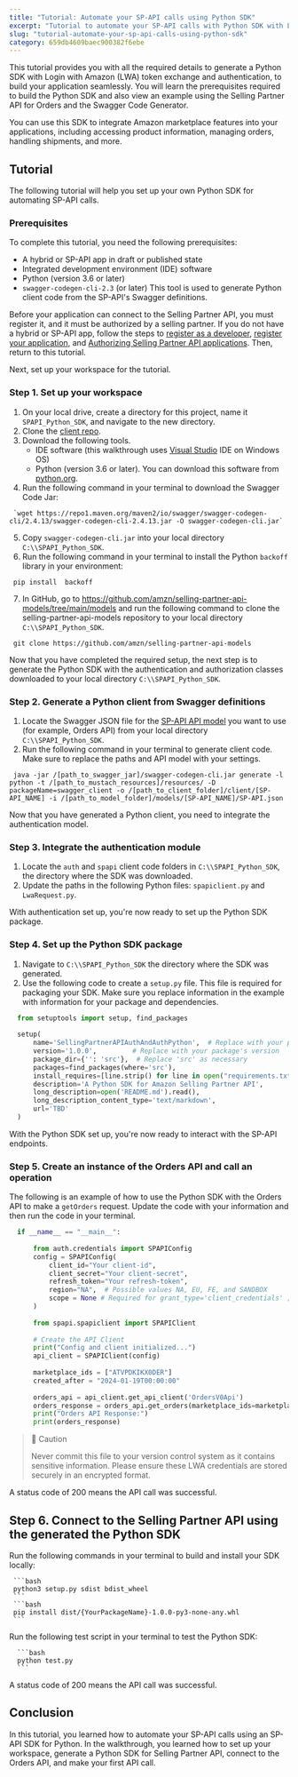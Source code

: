 ```yaml
---
title: "Tutorial: Automate your SP-API calls using Python SDK"
excerpt: "Tutorial to automate your SP-API calls with Python SDK with Login with Amazon (LWA) token exchange and authentication."
slug: "tutorial-automate-your-sp-api-calls-using-python-sdk"
category: 659db4609baec900382f6ebe
---
```


This tutorial provides you with all the required details to generate a Python SDK with Login with Amazon (LWA) token exchange and authentication, to build your application seamlessly. You will learn the prerequisites required to build the Python SDK and also view an example using the Selling Partner API for Orders and the Swagger Code Generator.

You can use this SDK to integrate Amazon marketplace features into your applications, including accessing product information, managing orders, handling shipments, and more.

## Tutorial

The following tutorial will help you set up your own Python SDK for automating SP-API calls.

### Prerequisites

To complete this tutorial, you need the following prerequisites:

* A hybrid or SP-API app in draft or published state
* Integrated development environment (IDE) software
* Python (version 3.6 or later)
* `swagger-codegen-cli-2.3` (or later) This tool is used to generate Python client code from the SP-API's Swagger definitions.

Before your application can connect to the Selling Partner API, you must register it, and it must be authorized by a selling partner. If you do not have a hybrid or SP-API app, follow the steps to [register as a developer](https://developer-docs.amazon.com/sp-api/docs/registering-as-a-developer), [register your application](https://developer-docs.amazon.com/sp-api/docs/registering-your-application), and [Authorizing Selling Partner API applications](https://developer-docs.amazon.com/sp-api/docs/authorizing-selling-partner-api-applications). Then, return to this tutorial.

Next, set up your workspace for the tutorial.

### Step 1. Set up your workspace

1. On your local drive, create a directory for this project, name it `SPAPI_Python_SDK`, and navigate to the new directory.
2. Clone the [client repo](https://github.com/amzn/selling-partner-api-models/tree/main/clients).
3. Download the following tools.
    - IDE software (this walkthrough uses [Visual Studio](https://visualstudio.microsoft.com/) IDE on Windows OS)
    - Python (version 3.6 or later). You can download this software from [python.org](https://www.python.org/downloads/).
4. Run the following command in your terminal to download the <span class="notranslate">Swagger Code Jar</span>:

```
 `wget https://repo1.maven.org/maven2/io/swagger/swagger-codegen-cli/2.4.13/swagger-codegen-cli-2.4.13.jar -O swagger-codegen-cli.jar`
```

5. Copy `swagger-codegen-cli.jar` into your local directory `C:\\SPAPI_Python_SDK`.
6. Run the following command in your terminal to install the Python `backoff` library in your environment:

```
 pip install  backoff
```
7. In GitHub, go to <span class="notranslate"><https://github.com/amzn/selling-partner-api-models/tree/main/models></span> and run the following command to clone the <span class="notranslate">selling-partner-api-models</span> repository to your local directory `C:\\SPAPI_Python_SDK`.

```
 git clone https://github.com/amzn/selling-partner-api-models
```

Now that you have completed the required setup, the next step is to generate the Python SDK with the authentication and authorization classes downloaded to your local directory `C:\\SPAPI_Python_SDK`.

### Step 2. Generate a Python client from Swagger definitions

1. Locate the Swagger JSON file for the [SP-API API model](https://github.com/amzn/selling-partner-api-models/tree/main/models) you want to use (for example, Orders API) from your local directory `C:\\SPAPI_Python_SDK`.
2. Run the following command in your terminal to generate client code. Make sure to replace the paths and API model with your settings.

```
 java -jar /[path_to_swagger_jar]/swagger-codegen-cli.jar generate -l python -t /[path_to_mustach_resources]/resources/ -D packageName=swagger_client -o /[path_to_client_folder]/client/[SP-API_NAME] -i /[path_to_model_folder]/models/[SP-API_NAME]/SP-API.json
```

Now that you have generated a Python client, you need to integrate the authentication model.

### Step 3. Integrate the authentication module

1. Locate the `auth` and `spapi` client code folders in `C:\\SPAPI_Python_SDK`, the directory where the SDK was downloaded.
2. Update the paths in the following Python files: `spapiclient.py` and `LwaRequest.py`.

With authentication set up, you're now ready to set up the Python SDK package.

### Step 4. Set up the Python SDK package

1. Navigate to `C:\\SPAPI_Python_SDK` the directory where the SDK was generated.
2. Use the following code to create a `setup.py` file. This file is required for packaging your SDK. Make sure you replace information in the example with information for your package and dependencies.

```python
  from setuptools import setup, find_packages
	 
  setup(
      name='SellingPartnerAPIAuthAndAuthPython',  # Replace with your package's name
      version='1.0.0',         # Replace with your package's version 
      package_dir={'': 'src'},  # Replace 'src' as necessary
      packages=find_packages(where='src'),
      install_requires=[line.strip() for line in open("requirements.txt", "r")],
      description='A Python SDK for Amazon Selling Partner API',
      long_description=open('README.md').read(),
      long_description_content_type='text/markdown',
      url='TBD'
  )
```

With the Python SDK set up, you're now ready to interact with the SP-API endpoints.

### Step 5. Create an instance of the Orders API and call an operation

The following is an example of how to use the Python SDK with the Orders API to make a `getOrders` request. Update the code with your information and then run the code in your terminal.

```python
  if __name__ == "__main__":
	 
      from auth.credentials import SPAPIConfig
      config = SPAPIConfig(
          client_id="Your client-id",
          client_secret="Your client-secret",
          refresh_token="Your refresh-token",
          region="NA",  # Possible values NA, EU, FE, and SANDBOX
          scope = None # Required for grant_type='client_credentials' ; Possible values "sellingpartnerapi::notifications" and "sellingpartnerapi::migration"
      )
	 
      from spapi.spapiclient import SPAPIClient
	 
      # Create the API Client
      print("Config and client initialized...")
      api_client = SPAPIClient(config)
	 
      marketplace_ids = ["ATVPDKIKX0DER"]
      created_after = "2024-01-19T00:00:00"
	 
      orders_api = api_client.get_api_client('OrdersV0Api')
      orders_response = orders_api.get_orders(marketplace_ids=marketplace_ids, created_after=created_after)
      print("Orders API Response:")
      print(orders_response)
```

> 🚧 Caution
>
> Never commit this file to your version control system as it contains sensitive information. Please ensure these LWA credentials are stored securely in an encrypted format.

A status code of 200 means the API call was successful.

## Step 6. Connect to the Selling Partner API using the generated the Python SDK

Run the following commands in your terminal to build and install your SDK locally:

     ```bash
     python3 setup.py sdist bdist_wheel
     ```
     ```bash
     pip install dist/{YourPackageName}-1.0.0-py3-none-any.whl
     ```

Run the following test script in your terminal to test the Python SDK:

      ```bash
      python test.py
      ```

A status code of 200 means the API call was successful.

## Conclusion

In this tutorial, you learned how to automate your SP-API calls using an SP-API SDK for Python. In the walkthrough, you learned how to set up your workspace, generate a Python SDK for Selling Partner API, connect to the Orders API, and make your first API call.

